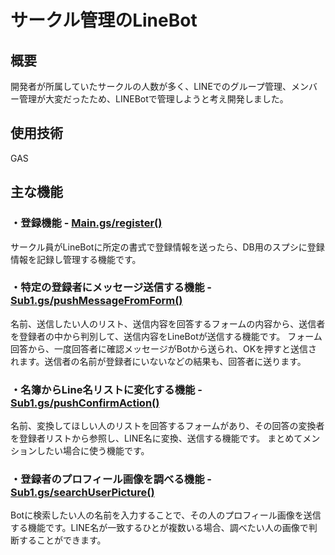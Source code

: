 # サークル管理のLineBot

## 概要
開発者が所属していたサークルの人数が多く、LINEでのグループ管理、メンバー管理が大変だったため、LINEBotで管理しようと考え開発しました。

## 使用技術
GAS

## 主な機能
### ・登録機能 - [Main.gs/register()](https://github.com/soyashimada/LineBot-for-D-mc/blob/main/Main.gs#L143) 
サークル員がLineBotに所定の書式で登録情報を送ったら、DB用のスプシに登録情報を記録し管理する機能です。

### ・特定の登録者にメッセージ送信する機能 - [Sub1.gs/pushMessageFromForm()](https://github.com/soyashimada/LineBot-for-D-mc/blob/main/Sub1.gs#L43)
名前、送信したい人のリスト、送信内容を回答するフォームの内容から、送信者を登録者の中から判別して、送信内容をLineBotが送信する機能です。
フォーム回答から、一度回答者に確認メッセージがBotから送られ、OKを押すと送信されます。送信者の名前が登録者にいないなどの結果も、回答者に送ります。

### ・名簿からLine名リストに変化する機能 - [Sub1.gs/pushConfirmAction()](https://github.com/soyashimada/LineBot-for-D-mc/blob/main/Sub1.gs#L176)
名前、変換してほしい人のリストを回答するフォームがあり、その回答の変換者を登録者リストから参照し、LINE名に変換、送信する機能です。
まとめてメンションしたい場合に使う機能です。

### ・登録者のプロフィール画像を調べる機能 - [Sub1.gs/searchUserPicture()](https://github.com/soyashimada/LineBot-for-D-mc/blob/main/Sub1.gs#L423)
Botに検索したい人の名前を入力することで、その人のプロフィール画像を送信する機能です。LINE名が一致するひとが複数いる場合、調べたい人の画像で判断することができます。

